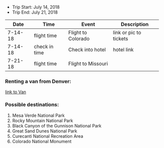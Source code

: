 * Trip Start: July 14, 2018
* Trip End: July 21, 2018

|Date|Time|Event|Description|
|----|----|-----|-----------|
|7-14-18|flight time|Flight to Colorado|link or pic to tickets|
|7-14-18|check in time|Check into hotel|hotel link|
|7-21-18|flight time|Flight to Missouri| |

### Renting a van from Denver:
[link to Van](https://www.expedia.com/carsearch/details?date1=2%2F13%2F2018&time1=1045AM&date2=02%2F20%2F2018&time2=1030AM&styp=4&locn=Denver%2C+Colorado&dpln=178254&dtyp=4&loc2=&piid=AQAQAQJxhEIN4uKN4uMKWnpAE49vWkAUABSAFQmwuYAcSLA7ABAw&totalPriceShown=536.7&searchKey=-1103379162&offerQualifiers=GreatDeal&pickUpCountry=US&dropOffCountry=US&abax=12881.0%7C12882.0%7C12880.0&isQuickOffer=false&pickUpDistance=0.44&dropOffDistance=0.44&distanceUnit=Mile)

### Possible destinations:

1. Mesa Verde National Park
2. Rocky Mountain National Park
3. Black Canyon of the Gunnison National Park
4. Great Sand Dunes National Park
5. Curecanti National Recreation Area
6. Colorado National Monument
